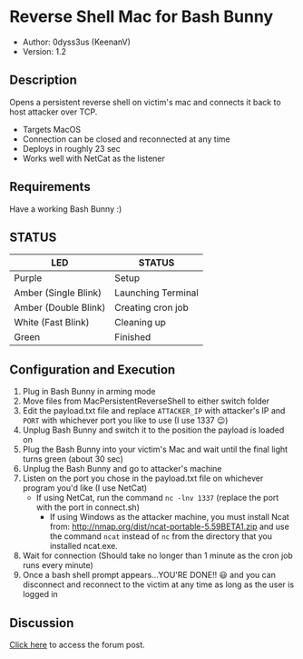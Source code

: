 # Reverse Shell Mac for Bash Bunny

* Author: 0dyss3us (KeenanV)
* Version: 1.2

## Description

Opens a persistent reverse shell on victim's mac and connects it back to host attacker over TCP.
* Targets MacOS
* Connection can be closed and reconnected at any time
* Deploys in roughly 23 sec
* Works well with NetCat as the listener

## Requirements

Have a working Bash Bunny :)

## STATUS

| LED                  | STATUS                       |
| -------------------- | ---------------------------- |
| Purple               | Setup                        |
| Amber (Single Blink) | Launching Terminal           |
| Amber (Double Blink) | Creating cron job            |
| White (Fast Blink)   | Cleaning up                  |
| Green                | Finished                     |

## Configuration and Execution

1. Plug in Bash Bunny in arming mode
2. Move files from MacPersistentReverseShell to either switch folder
3. Edit the payload.txt file and replace `ATTACKER_IP` with attacker's IP and `PORT` with whichever port you like to use (I use 1337 :wink:)
5. Unplug Bash Bunny and switch it to the position the payload is loaded on
6. Plug the Bash Bunny into your victim's Mac and wait until the final light turns green (about 30 sec)
7. Unplug the Bash Bunny and go to attacker's machine
8. Listen on the port you chose in the payload.txt file on whichever program you'd like (I use NetCat)
	* If using NetCat, run the command `nc -lnv 1337` (replace the port with the port in connect.sh)
		* If using Windows as the attacker machine, you must install Ncat from: http://nmap.org/dist/ncat-portable-5.59BETA1.zip and use the command `ncat` instead of `nc` from the directory that you installed ncat.exe.
9. Wait for connection (Should take no longer than 1 minute as the cron job runs every minute)
10. Once a bash shell prompt appears...YOU'RE DONE!! :smiley: and you can disconnect and reconnect to the victim at any time as long as the user is logged in

## Discussion

[Click here](https://forums.hak5.org/topic/42728-payload-mac-persistent-reverse-shell/) to access the forum post.
